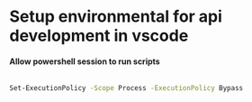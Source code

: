 # Setup environmental for api development in vscode

#### Allow powershell session to run scripts

```.sh

Set-ExecutionPolicy -Scope Process -ExecutionPolicy Bypass

```
